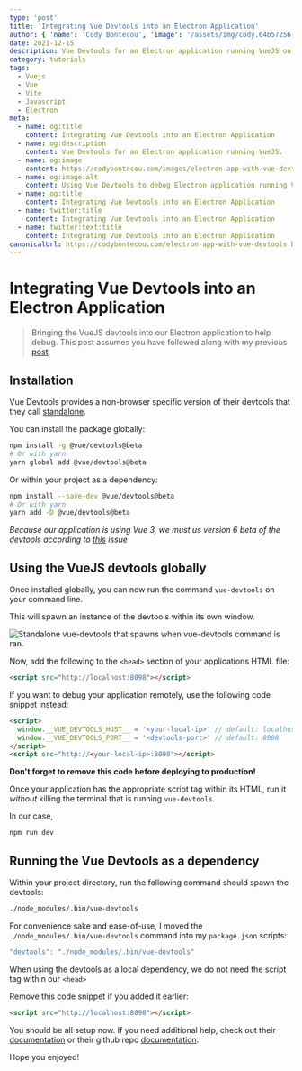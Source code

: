```yaml
---
type: 'post'
title: 'Integrating Vue Devtools into an Electron Application'
author: { 'name': 'Cody Bontecou', 'image': '/assets/img/cody.64b57256.jpg' }
date: 2021-12-15
description: Vue Devtools for an Electron application running VueJS on the frontend.
category: tutorials
tags:
  - Vuejs
  - Vue
  - Vite
  - Javascript
  - Electron
meta:
  - name: og:title
    content: Integrating Vue Devtools into an Electron Application
  - name: og:description
    content: Vue Devtools for an Electron application running VueJS.
  - name: og:image
    content: https://codybontecou.com/images/electron-app-with-vue-devtools-meta.png
  - name: og:image:alt
    content: Using Vue Devtools to debug Electron application running VueJS on the frontend.
  - name: og:title
    content: Integrating Vue Devtools into an Electron Application
  - name: twitter:title
    content: Integrating Vue Devtools into an Electron Application
  - name: twitter:text:title
    content: Integrating Vue Devtools into an Electron Application
canonicalUrl: https://codybontecou.com/electron-app-with-vue-devtools.html
---
```


# Integrating Vue Devtools into an Electron Application

> Bringing the VueJS devtools into our Electron application to help debug. This post assumes you have followed along with my previous [post](https://codybontecou.com/global-state-management-in-an-electron-app.html).

## Installation

Vue Devtools provides a non-browser specific version of their devtools that they call [standalone](https://devtools.vuejs.org/guide/installation.html#standalone).

You can install the package globally:

```bash
npm install -g @vue/devtools@beta
# Or with yarn
yarn global add @vue/devtools@beta
```

Or within your project as a dependency:

```bash
npm install --save-dev @vue/devtools@beta
# Or with yarn
yarn add -D @vue/devtools@beta
```

_Because our application is using Vue 3, we must us version 6 beta of the devtools according to [this](https://github.com/vuejs/devtools/issues/1199) issue_

## Using the VueJS devtools globally

Once installed globally, you can now run the command `vue-devtools` on your command line.

This will spawn an instance of the devtools within its own window.

![Standalone vue-devtools that spawns when vue-devtools command is ran.](https://codybontecou.com/images/vue-devtools-waiting-for-connection.png)

Now, add the following to the `<head>` section of your applications HTML file:

```html
<script src="http://localhost:8098"></script>
```

If you want to debug your application remotely, use the following code snippet instead:

```html
<script>
  window.__VUE_DEVTOOLS_HOST__ = '<your-local-ip>' // default: localhost
  window.__VUE_DEVTOOLS_PORT__ = '<devtools-port>' // default: 8098
</script>
<script src="http://<your-local-ip>:8098"></script>
```

**Don't forget to remove this code before deploying to production!**

Once your application has the appropriate script tag within its HTML, run it _without_ killing the terminal that is running `vue-devtools`.

In our case,

```bash
npm run dev
```

## Running the Vue Devtools as a dependency

Within your project directory, run the following command should spawn the devtools:

```bash
./node_modules/.bin/vue-devtools
```

For convenience sake and ease-of-use, I moved the `./node_modules/.bin/vue-devtools` command into my `package.json` scripts:

```js
"devtools": "./node_modules/.bin/vue-devtools"
```

When using the devtools as a local dependency, we do not need the script tag within our `<head>`

Remove this code snippet if you added it earlier:

```html
<script src="http://localhost:8098"></script>
```

You should be all setup now. If you need additional help, check out their [documentation](https://devtools.vuejs.org/) or their github repo [documentation](https://github.com/vuejs/devtools/tree/legacy/packages/shell-electron#vue-remote-devtools).

Hope you enjoyed!

<SimpleNewsletter />
<Post repo="CodyBontecou/blog" theme="github-dark" />
